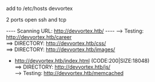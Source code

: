 add to /etc/hosts devvortex

2 ports open ssh and tcp

---- Scanning URL: http://devvortex.htb/ ----
--> Testing: http://devvortex.htb/career                                                 
==> DIRECTORY: http://devvortex.htb/css/                                                 
==> DIRECTORY: http://devvortex.htb/images/                                              
+ http://devvortex.htb/index.html (CODE:200|SIZE:18048)                                  
==> DIRECTORY: http://devvortex.htb/js/                                                  
--> Testing: http://devvortex.htb/memcached           